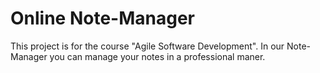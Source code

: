 # Online Note-Manager
This project is for the course "Agile Software Development".
In our Note-Manager you can manage your notes in a professional maner.
